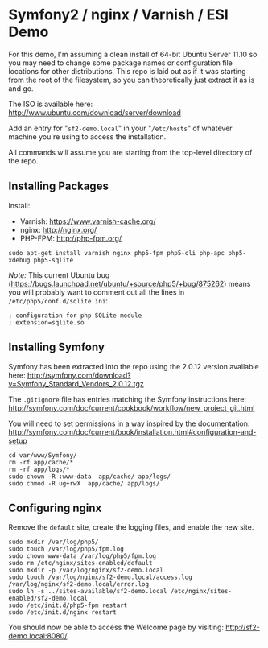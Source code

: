 Symfony2 / nginx / Varnish / ESI Demo
=====================================

For this demo, I'm assuming a clean install of 64-bit Ubuntu Server 11.10 so you
may need to change some package names or configuration file locations for other
distributions. This repo is laid out as if it was starting from the root of the
filesystem, so you can theoretically just extract it as is and go.

The ISO is available here: http://www.ubuntu.com/download/server/download

Add an entry for "`sf2-demo.local`" in your "`/etc/hosts`" of whatever machine
you're using to access the installation.

All commands will assume you are starting from the top-level directory of the
repo.

Installing Packages
-------------------

Install:
* Varnish: https://www.varnish-cache.org/
* nginx: http://nginx.org/
* PHP-FPM: http://php-fpm.org/

```
sudo apt-get install varnish nginx php5-fpm php5-cli php-apc php5-xdebug php5-sqlite
```

*Note:* This current Ubuntu bug (https://bugs.launchpad.net/ubuntu/+source/php5/+bug/875262) means you will probably want to comment out all the lines in `/etc/php5/conf.d/sqlite.ini`:

```
; configuration for php SQLite module
; extension=sqlite.so
```

Installing Symfony
------------------

Symfony has been extracted into the repo using the 2.0.12 version available here: http://symfony.com/download?v=Symfony_Standard_Vendors_2.0.12.tgz

The `.gitignore` file has entries matching the Symfony instructions here: http://symfony.com/doc/current/cookbook/workflow/new_project_git.html

You will need to set permissions in a way inspired by the documentation: http://symfony.com/doc/current/book/installation.html#configuration-and-setup

```
cd var/www/Symfony/
rm -rf app/cache/*
rm -rf app/logs/*
sudo chown -R :www-data  app/cache/ app/logs/
sudo chmod -R ug+rwX  app/cache/ app/logs/
```

Configuring nginx
-----------------

Remove the `default` site, create the logging files, and enable the new site.

```
sudo mkdir /var/log/php5/
sudo touch /var/log/php5/fpm.log
sudo chown www-data /var/log/php5/fpm.log
sudo rm /etc/nginx/sites-enabled/default
sudo mkdir -p /var/log/nginx/sf2-demo.local
sudo touch /var/log/nginx/sf2-demo.local/access.log /var/log/nginx/sf2-demo.local/error.log
sudo ln -s ../sites-available/sf2-demo.local /etc/nginx/sites-enabled/sf2-demo.local
sudo /etc/init.d/php5-fpm restart
sudo /etc/init.d/nginx restart
```

You should now be able to access the Welcome page by visiting: http://sf2-demo.local:8080/
